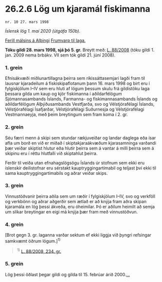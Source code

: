 # 26.2.6 Lög um kjaramál fiskimanna

`nr. 10 27. mars 1998`

_Íslensk lög 1. maí 2020 (útgáfa 150b)._

[Ferill málsins á Alþingi](https://www.althingi.is/thingstorf/thingmalalistar-eftir-thingum/ferill/?ltg=122&mnr=603)
[Frumvarp til laga.](https://www.althingi.is/altext/122/s/1023.html)

**Tóku gildi 28. mars 1998, sjá þó 5. gr.**
Breytt með:
[L. 88/2008](https://althingi.is/altext/stjt/2008.088.html) (tóku gildi 1. jan. 2009 nema brbákv. VII sem tók gildi 21. júní 2008).

### 1. grein

Efnisákvæði miðlunartillagna þeirra sem ríkissáttasemjari lagði fram til lausnar kjaradeilum á fiskiskipaflotanum þann 16. mars 1998 og birt eru í fylgiskjölum I–IV sem eru hluti af lögum þessum skulu frá gildistöku laga þessara gilda um kaup og kjör fiskimanna í aðildarfélögum Sjómannasambands Íslands, Farmanna- og fiskimannasambands Íslands og aðildarfélögum Alþýðusambands Vestfjarða, svo og Vélstjórafélagi Íslands, Vélstjórafélagi Ísafjarðar, Vélstjórafélagi Suðurnesja og Vélstjórafélagi Vestmannaeyja, með þeim breytingum sem fram koma í 2. gr.

### 2. grein

Séu færri menn á skipi sem stundar rækjuveiðar og landar daglega eða ísar afla um borð en við er miðað í skiptakjaraákvæðum kjarasamninga varðandi þær veiðar skiptist hlutur eða hlutir þeirra sem á vantar á milli þeirra sem á skipinu eru í réttu hlutfalli við skiptahlut þeirra.

Ferðir til veiða utan efnahagslögsögu Íslands úr stofnum sem ekki eru íslenskir deilistofnar eru sérstakt kauptryggingartímabil og teljast því ekki til sama kauptryggingartímabils og aðrar veiðar skips.

### 3. grein

Vinnustöðvanir þeirra aðila sem um ræðir í fylgiskjölum I–IV, svo og verkföll og verkbönn og aðrar aðgerðir sem ætlað er að knýja fram aðra skipan kjaramála en lög þessi ákveða, eru óheimilar. Þó er aðilum heimilt að semja um slíkar breytingar en eigi má knýja þær fram með vinnustöðvun.

### 4. grein

[Brot gegn 3. gr. laganna varðar sektum ef ekki liggja við þyngri refsingar samkvæmt öðrum lögum.]<sup>1)</sup> 

> <sup>1)</sup> [L. 88/2008, 234. gr.](https://althingi.is/altext/stjt/2008.088.html#G234)

### 5. grein

Lög þessi öðlast þegar gildi og gilda til 15. febrúar árið 2000.[…](https://www.althingi.is/lagasafn/leidbeiningar/)
